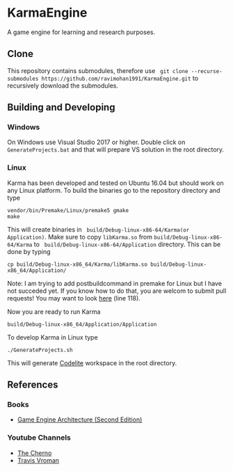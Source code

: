 KarmaEngine
===========

A game engine for learning and research purposes.

Clone
------
This repository contains submodules, therefore use ``` git clone --recurse-submodules https://github.com/ravimohan1991/KarmaEngine.git``` to recursively download the submodules.

Building and Developing
-----------------------
### Windows ###
On Windows use Visual Studio 2017 or higher. Double click on ``` GenerateProjects.bat ``` and that will prepare VS solution in the root directory.

### Linux ###
Karma has been developed and tested on Ubuntu 16.04 but should work on any Linux platform. To build the binaries go to the repository directory and type
```
vendor/bin/Premake/Linux/premake5 gmake
make
```
This will create binaries in ``` build/Debug-linux-x86-64/Karma(or Application)```. Make sure to copy ``` libKarma.so ``` from ``` build/Debug-linux-x86-64/Karma ``` to ``` build/Debug-linux-x86-64/Application``` directory. This can be done by typing
```
cp build/Debug-linux-x86_64/Karma/libKarma.so build/Debug-linux-x86_64/Application/
```
Note: I am trying to add postbuildcommand in premake for Linux but I have not succeded yet. If you know how to do that, you are welcom to submit pull requests! You may want to look [here](https://github.com/ravimohan1991/KarmaEngine/commit/cfadad34b94c4c6154fee51ff16f514d3c2b511e#diff-305eff9084f83e9096ab2d18b9815c7b52c4d3603363d3d6a27e1c85f466ec45) (line 118).

Now you are ready to run Karma
```
build/Debug-linux-x86_64/Application/Application 
```

To develop Karma in Linux type
```
./GenerateProjects.sh
```
This will generate [Codelite](https://codelite.org/) workspace in the root directory.

References
-----------

### Books
* [Game Engine Architecture (Second Edition)](https://www.gameenginebook.com/)

### Youtube Channels
* [The Cherno](https://www.youtube.com/user/TheChernoProject)
* [Travis Vroman](https://www.youtube.com/user/barzahd512)

